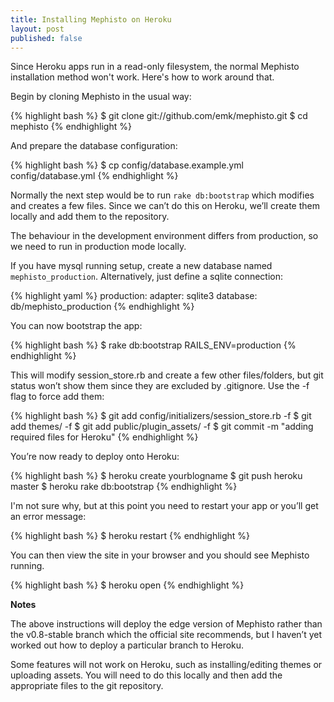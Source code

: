 ```yaml
---
title: Installing Mephisto on Heroku
layout: post
published: false
---
```

Since Heroku apps run in a read-only filesystem, the normal Mephisto installation method won't work. Here's how to work around that.

Begin by cloning Mephisto in the usual way:

{% highlight bash %}
$ git clone git://github.com/emk/mephisto.git
$ cd mephisto
{% endhighlight %}

And prepare the database configuration:

{% highlight bash %}
$ cp config/database.example.yml config/database.yml
{% endhighlight %}

Normally the next step would be to run `rake db:bootstrap` which modifies and creates a few files.
Since we can’t do this on Heroku, we’ll create them locally and add them to the repository.

The behaviour in the development environment differs from production, so we need to run in production mode locally.

If you have mysql running setup, create a new database named `mephisto_production`.
Alternatively, just define a sqlite connection:

{% highlight yaml %}
production:
  adapter: sqlite3
  database: db/mephisto_production
{% endhighlight %}

You can now bootstrap the app:

{% highlight bash %}
$ rake db:bootstrap RAILS_ENV=production
{% endhighlight %}

This will modify session_store.rb and create a few other files/folders, but git status won’t show them since they are excluded by .gitignore.
Use the -f flag to force add them:

{% highlight bash %}
$ git add config/initializers/session_store.rb -f
$ git add themes/ -f
$ git add public/plugin_assets/ -f
$ git commit -m "adding required files for Heroku"
{% endhighlight %}

You’re now ready to deploy onto Heroku:

{% highlight bash %}
$ heroku create yourblogname
$ git push heroku master
$ heroku rake db:bootstrap
{% endhighlight %}

I'm not sure why, but at this point you need to restart your app or you’ll get an error message:

{% highlight bash %}
$ heroku restart
{% endhighlight %}

You can then view the site in your browser and you should see Mephisto running.

{% highlight bash %}
$ heroku open
{% endhighlight %}

**Notes**

The above instructions will deploy the edge version of Mephisto rather than the v0.8-stable branch which the official site recommends, but I haven’t yet worked out how to deploy a particular branch to Heroku.

Some features will not work on Heroku, such as installing/editing themes or uploading assets. You will need to do this locally and then add the appropriate files to the git repository.
